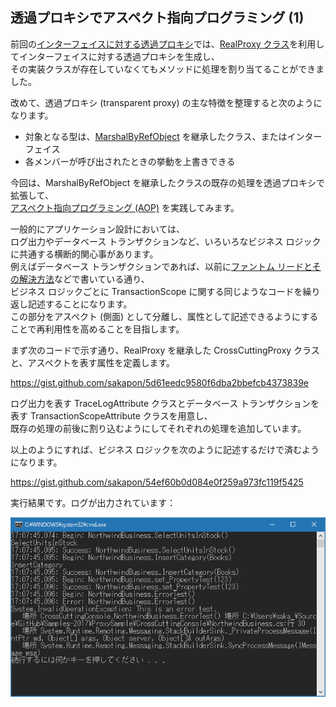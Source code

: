 ## 透過プロキシでアスペクト指向プログラミング (1)

前回の[インターフェイスに対する透過プロキシ](Transparent-Proxy-Interface.md)では、[RealProxy クラス](https://msdn.microsoft.com/ja-jp/library/system.runtime.remoting.proxies.realproxy.aspx)を利用してインターフェイスに対する透過プロキシを生成し、  
その実装クラスが存在していなくてもメソッドに処理を割り当てることができました。

改めて、透過プロキシ (transparent proxy) の主な特徴を整理すると次のようになります。
- 対象となる型は、[MarshalByRefObject](https://msdn.microsoft.com/ja-jp/library/system.marshalbyrefobject.aspx) を継承したクラス、またはインターフェイス
- 各メンバーが呼び出されたときの挙動を上書きできる

今回は、MarshalByRefObject を継承したクラスの既存の処理を透過プロキシで拡張して、  
[アスペクト指向プログラミング (AOP)](https://t.co/K3PluHqMbh) を実践してみます。

一般的にアプリケーション設計においては、  
ログ出力やデータベース トランザクションなど、いろいろなビジネス ロジックに共通する横断的関心事があります。  
例えばデータベース トランザクションであれば、以前に[ファントム リードとその解決方法](https://sakapon.wordpress.com/2011/12/14/phantomread2/)などで書いている通り、  
ビジネス ロジックごとに TransactionScope に関する同じようなコードを繰り返し記述することになります。  
この部分をアスペクト (側面) として分離し、属性として記述できるようにすることで再利用性を高めることを目指します。

まず次のコードで示す通り、RealProxy を継承した CrossCuttingProxy クラスと、アスペクトを表す属性を定義します。

https://gist.github.com/sakapon/5d61eedc9580f6dba2bbefcb4373839e

ログ出力を表す TraceLogAttribute クラスとデータベース トランザクションを表す TransactionScopeAttribute クラスを用意し、  
既存の処理の前後に割り込むようにしてそれぞれの処理を追加しています。

以上のようにすれば、ビジネス ロジックを次のように記述するだけで済むようになります。

https://gist.github.com/sakapon/54ef60b0d084e0f259a973fc119f5425

実行結果です。ログが出力されています：

![CrossCuttingConsole](https://github.com/sakapon/Samples-2017/blob/master/Images/ProxySample/CrossCuttingConsole.png)
